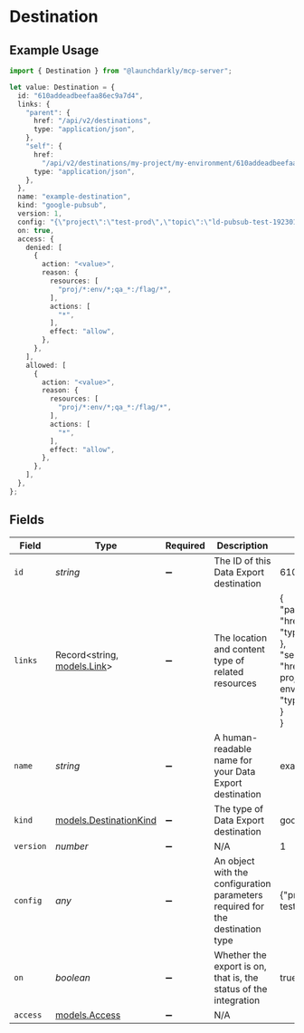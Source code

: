 # Destination

## Example Usage

```typescript
import { Destination } from "@launchdarkly/mcp-server";

let value: Destination = {
  id: "610addeadbeefaa86ec9a7d4",
  links: {
    "parent": {
      href: "/api/v2/destinations",
      type: "application/json",
    },
    "self": {
      href:
        "/api/v2/destinations/my-project/my-environment/610addeadbeefaa86ec9a7d4",
      type: "application/json",
    },
  },
  name: "example-destination",
  kind: "google-pubsub",
  version: 1,
  config: "{\"project\":\"test-prod\",\"topic\":\"ld-pubsub-test-192301\"}",
  on: true,
  access: {
    denied: [
      {
        action: "<value>",
        reason: {
          resources: [
            "proj/*:env/*;qa_*:/flag/*",
          ],
          actions: [
            "*",
          ],
          effect: "allow",
        },
      },
    ],
    allowed: [
      {
        action: "<value>",
        reason: {
          resources: [
            "proj/*:env/*;qa_*:/flag/*",
          ],
          actions: [
            "*",
          ],
          effect: "allow",
        },
      },
    ],
  },
};
```

## Fields

| Field                                                                                                                                                                                                   | Type                                                                                                                                                                                                    | Required                                                                                                                                                                                                | Description                                                                                                                                                                                             | Example                                                                                                                                                                                                 |
| ------------------------------------------------------------------------------------------------------------------------------------------------------------------------------------------------------- | ------------------------------------------------------------------------------------------------------------------------------------------------------------------------------------------------------- | ------------------------------------------------------------------------------------------------------------------------------------------------------------------------------------------------------- | ------------------------------------------------------------------------------------------------------------------------------------------------------------------------------------------------------- | ------------------------------------------------------------------------------------------------------------------------------------------------------------------------------------------------------- |
| `id`                                                                                                                                                                                                    | *string*                                                                                                                                                                                                | :heavy_minus_sign:                                                                                                                                                                                      | The ID of this Data Export destination                                                                                                                                                                  | 610addeadbeefaa86ec9a7d4                                                                                                                                                                                |
| `links`                                                                                                                                                                                                 | Record<string, [models.Link](../models/link.md)>                                                                                                                                                        | :heavy_minus_sign:                                                                                                                                                                                      | The location and content type of related resources                                                                                                                                                      | {<br/>"parent": {<br/>"href": "/api/v2/destinations",<br/>"type": "application/json"<br/>},<br/>"self": {<br/>"href": "/api/v2/destinations/my-project/my-environment/610addeadbeefaa86ec9a7d4",<br/>"type": "application/json"<br/>}<br/>} |
| `name`                                                                                                                                                                                                  | *string*                                                                                                                                                                                                | :heavy_minus_sign:                                                                                                                                                                                      | A human-readable name for your Data Export destination                                                                                                                                                  | example-destination                                                                                                                                                                                     |
| `kind`                                                                                                                                                                                                  | [models.DestinationKind](../models/destinationkind.md)                                                                                                                                                  | :heavy_minus_sign:                                                                                                                                                                                      | The type of Data Export destination                                                                                                                                                                     | google-pubsub                                                                                                                                                                                           |
| `version`                                                                                                                                                                                               | *number*                                                                                                                                                                                                | :heavy_minus_sign:                                                                                                                                                                                      | N/A                                                                                                                                                                                                     | 1                                                                                                                                                                                                       |
| `config`                                                                                                                                                                                                | *any*                                                                                                                                                                                                   | :heavy_minus_sign:                                                                                                                                                                                      | An object with the configuration parameters required for the destination type                                                                                                                           | {"project":"test-prod","topic":"ld-pubsub-test-192301"}                                                                                                                                                 |
| `on`                                                                                                                                                                                                    | *boolean*                                                                                                                                                                                               | :heavy_minus_sign:                                                                                                                                                                                      | Whether the export is on, that is, the status of the integration                                                                                                                                        | true                                                                                                                                                                                                    |
| `access`                                                                                                                                                                                                | [models.Access](../models/access.md)                                                                                                                                                                    | :heavy_minus_sign:                                                                                                                                                                                      | N/A                                                                                                                                                                                                     |                                                                                                                                                                                                         |